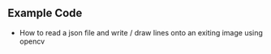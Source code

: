 ## Example Code

- How to read a json file and write / draw lines onto an exiting image using opencv
